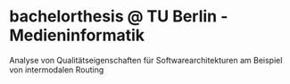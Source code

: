 # bachelorthesis @ TU Berlin - Medieninformatik
Analyse von Qualitätseigenschaften für Softwarearchitekturen am Beispiel von intermodalen Routing
